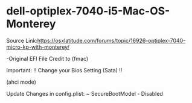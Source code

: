 # dell-optiplex-7040-i5-Mac-OS-Monterey



Source Link:https://osxlatitude.com/forums/topic/16926-optiplex-7040-micro-kp-with-monterey/


-Original EFI File Credit to (fmac)


Important:
!! Change your Bios Setting (Sata)  !!

(ahci mode)



Update Changes in config.plist:
~ SecureBootModel - Disabled





